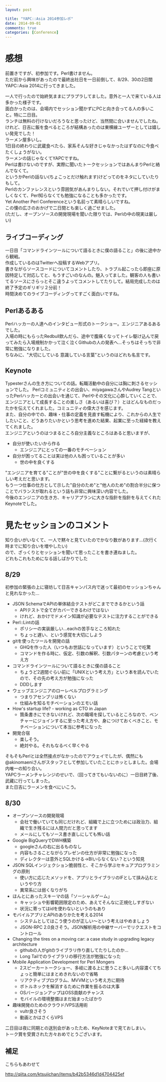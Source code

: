 ```yaml
---
layout: post

title: "YAPC::Asia 2014参加レポ"
date: 2014-09-01
comments: true
categories: [Conference]
---
```


# 感想

前置きですが、初参加です。Perl書けません。  
ただ前から興味があったので最終出社日を一日前倒して、8/29、30の2日間YAPC::Asia 2014に行ってきました。

<!-- more -->

一人で行ったので始終気ままにプラプラしてました。意外と一人で来ている人は多かった様子です。  
面白かったのは、会場内でセッション聞かずにPCと向き合ってる人の多いこと。特に二日目。  
ランチは無料の行けないだろうなと思ったけど、当然間に合いませんでしたね。  
けれど、日吉に飯を食べるところが結構あったのは東横線ユーザーとしては嬉しい発見でした！  
ラーメン屋多いし。  
1日目の終わりに武蔵食べたら、家系そんな好きじゃなかったはずなのに今食べたくしょうがない。  
ラーメンの話じゃなくてYAPCですね。  
Perlは書けないのですが、実際に聞いたトークセッションではあんまりPerlと絡んでなくて。  
というかPerlの話ない(ちょこっとだけ触れます)けどってのをネタにしていたりもして。  
Perlのカンファレンスという雰囲気があんまりしない。それでいて押し付けがましくなくて、Perl知らなくても勉強になることも多かったです。  
Yet Another Perl Conferenceという名前って素晴らしいですね。  
この懐の広さのおかげで二日間とも楽しく過ごせました。  
(ただし、オープンソースの開発現場を聞いた限りでは、Perlの中の現実は厳しい)  

## ライブコーディング

一日目「コマンドラインツールについて語るときに僕の語ること」の後に途中から観戦。  
作成しているのはTwitterへ投稿するWebアプリ。  
書きながらソースコードについてコメントしたり、トラブル起こったら即座に原因特定して対応してと、もうすごいのなんの。魅入ってました。観客の人も書いてるソースにさらっとそこ違うよってコメントしてたりして。結局完成したのは終了予定のギリギリ２分前！  
時間決めてのライブコーディングってすごく面白いですね。

## Perlあるある

Perlハッカーの人達へのインタビュー形式のトークショー。エンジニアあるあるでした。  
入場の時にもらったRedbull飲んだら、途中で腹痛くなってトイレ駆け込んで戻ってみたら入場規制かかって泣く泣くGithubの人の発表へ...そっちはそっちで非常に勉強になりました。  
ちなみに、"大切にしている 意識している言葉"というのはどれも名言です。

## Keynote

Typesterさんの生き方についての話。転職活動中の自分には胸に刺さるセッションでした。 
Perlコミュニティとの出会い、miyagawaさんやAudrey TangといったPerlハッカーとの出会いを通じて、Perlやその文化に心酔していくことで、エンジニアとして成長することの楽しさ（あるいは喜び？）とはどんなものだったかを伝えてくれました。コミュニティの偉大さを感じます。  
また、自分の中での、趣味・仕事の定義を見直す転機により、これからの人生でしたいこと、どうありたいかという思考を進めた結果、起業に至った経緯を教えてくれました。  
エンジニアというのはつまるところ自分主義なところはあると思いますが、

* 自分が使いたいから作る
  * エンジニアにとっての一番のモチベーション
* 自分が困ってることは実は他の人も困っていることが多い
  * 世の中を良くする

"エンジニアを育てる"ことが"世の中を良くする"ことに繋がるというのは素晴らしい考えだと思います。  
もう一つ仕事の仕方として示した"自分のため"と"他人のため"の割合半分に保つことでバランスが取れるという話も非常に興味深い内容でした。  
今後のエンジニアの生き方、キャリアプランに大きな指針を指針を与えてくれたKeynoteでした。


# 見たセッションのコメント

知り合いがいなくて、一人で黙々と見ていたのでかなり数があります...(次行く時までに知り合いを増やしたい)  
ので、ざっくりとセッションを聞いて思ったことを書き連ねました。  
どれもこれもためになる話しばかりでした

## 8/29

初参加の緊張の上に寝坊して日吉キャンパス内で迷って最初のセッションちゃんと見れなかった...

* JSON SchemaでAPIの単体結合テストがどこまでできるかという話
  * APIテストで全てがカバーできるわけではない
  * けれど、おかけでドメイン知識が必要なテストに注力することができる
* Perl::Lintの話
  * ポリシーの実装厳しい...eachの苦手なところ知れた
  * ちょっと遅い、という感覚を大切にしよう
* gitを使ったツールを開発の話
  * GHQを作った人（いつもお世話になっています）ということで吃驚
  * コマンドを作る時に、仮定、引数の解釈、引数パターンの考慮という考え方
* コマンドラインツールについて語るときに僕の語ること
  * ちょうど2週間ぐらい前に「UNIXという考え方」という本を読んでいたので、その先の考え方が勉強になった
  * DDDします
* ウェッブエンジニアのローレベルプログラミング
  * つまりアセンブリは怖くない
  * 仕組みを知るモチベーションのエモい話
* How's startup life? - working as CTO in Japan
  * 箇条書きにできないけれど、次の職場を探しているところなので、ベンチャーにジョインするに至った考え方や、身につけておくべきこと、モチベーションについて本当に参考になった
* 開発合宿
  * 楽しそう。
  * 絶対やる。それもなるべく早くやる

そもそもPerlとは全然接点がなかったのでアウェイでしたが、偶然にも@akinomaeniさんがスタッフとして参加していたことにホッとしました。会場内唯一の知り合い。  
YAPCラーメンチャレンジのせいで、（回ってきてもいないのに）一日目終了後、武藏に行ってしまった。  
また日吉にラーメンを食べにいこう。  

## 8/30

* オープンソースの開発現場
  * 会社で働いていても同じだけれど、組織で上に立つためには政治力、組織で生き残るには人間力だと思ってます
  * メールにしてもソース書き直しにしても怖い話
* Google BigQueryでDWH構築
  * googleさんの右に出るものなし
  * 内容もさることながらプレゼンの仕方が非常に勉強になった
  * ディレクターは意外とSQLかける->BIいらなくない？という知見
* JSON SQLインジェクション脆弱性と、そこから学ぶセキュアプログラミングの原則
  * 使い方に応じたメソッドを、アプリとライブラリのIFとして挟み込むというやり方
  * 異常系には弱くなりがち
* ほんとにあったスキーマの話「ソーシャルゲーム」
  * キャッシュや影響範囲限定のため、あえてそんなに正規化しすぎない
  * 状況に寄ってはidを使わないというのもあり
* モバイルアプリとAPIのありかたを考える2014
  * システムとしてはこう使うのが正しい〜という考えはやめましょう
  * JSON-RPC 2.0良さそう。JSON解析用の中継サーバーでリクエストをコントロール
* Changing the tires on a moving car: a case study in upgrading legacy architecture
  * githubの人がgitのライブラリ作り直してたりしたのか...
  * Long Tailでのライブラリの移行方法が勉強になった
* Mobile Application Development for Perl Mongers
  * 2スピーカートークショー、多岐に渡る上に思うこと多いし内容濃くてちょっと簡単にはまとめきれないので省略
  * リアクティブプログラム、MVVMという考え方に期待
  * ボトルネックを解消するために作業を振るのは大事
  * OSバージョンアップはOSS貢献のチャンス
  * モバイルの環境整備はまだ始まったばかり
* 趣味開発のためのクラウド/VPS活用術
  * vultr良さそう
  * 動画とかはさくらVPS

二日目は夜に同期との送別会があったため、KeyNoteまで見ておしまい。  
トーク賞を受賞された方々おめでとうございます。

## 補足

こちらもあわせて

http://qiita.com/ktsujichan/items/b42b5346d1d4704425ef